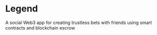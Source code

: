 # Legend
A social Web3 app for creating trustless bets with friends using smart contracts and blockchain escrow
